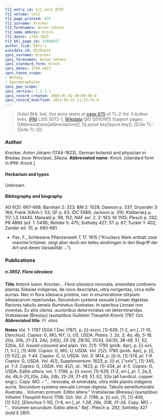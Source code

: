 ```yaml
---
tl2_entry_id: tl2_vol2_0797
tl2_volume: vol2
tl2_page_printed: 675
tl2_surname: Krocker
tl2_forenames: Anton Johann
tl2_name_abbrev: Krock.
tl2_dates: 1744-1823
tl2_bhl_page_id: 33068917
author_lsid: 5072-1
wikidata_id: Q5101615
ipni_surname: Krocker
ipni_forenames: Anton Johann
ipni_standard_form: Krock.
ipni_dates: 1744-1823
ipni_taxon_scope: 
- Botany
- Spermatophytes
ipni_geo_scope: 
ipni_version: 1.1.1.1
ipni_record_created: 2003-07-02 00:00:00.0
ipni_record_modified: 2013-05-15 11:52:55.0
---
```


> [!cite] BHL link: this entry starts at [page 675](https://www.biodiversitylibrary.org/page/33068917) of TL-2 Vol. II
> Author links: [IPNI](https://www.ipni.org/a/5072-1) LSID 5072-1, [Wikidata](https://www.wikidata.org/wiki/Q5101615) QID Q5101615
> Support pages: [[Abbreviations|abbreviations]], [[Layout key|layout key]], [[Cite TL-2|cite TL-2]]

### Author

Krocker, Anton Johann (1744-1823), German botanist and physician in Breslau (now Wroclaw), Silezia. 
**Abbreviated name**: *Krock.* \[standard form in IPNI: *Krock.*\]

#### Herbarium and types

Unknown.

#### Bibliography and biography

AG 6(2): 667-668; Barnhart 2: 323; BM 2: 1028; Dawson p. 537; Dryander 3: 164; Frank 3(Anh.): 53; GF p. 63; IDC 5988; Jackson p. 310; Klášterský p. 117; LS 14445; Maiwald p. 98, 152; NAF ser. 2. 2: 163; NI 1105; Plesch p. 292; PR 4890 (ed. 1: 5418); Rehder 5: 475; Sotheby 427; ST p. 67; Tucker 1: 402; Zander ed. 10, p. 680-681.
- Pax, F., Schlesiens Pflanzenwelt 7, 17. 1915 ("Krockers Werk enthält zwar manche Irrtümer, zeigt aber doch ein tiefes eindringen in den Begriff der Art und deren Variabilität ...").

### Publications

##### n.3952. Flora silesiaca

**Title**
Antonii Ioann. Krocker... *Flora silesiaca* renovata, emendata continens plantas Silesiae indigenas, de novo descriptas, ultra nongentas, circa mille auctas. Nec in flora silesiaca pristina, nec in enumeratione stirpium silesiacarum reperiundas. Secundum systema sexuale Linnaei digestas. Rariores tabulis aeneis illuminatus illustratas. In operibus Linnaei non inventas. Ex aliis clariss. auctoribus determinatas vel determinandas. Vratislaviae \[Breslau\] (sumptibus Guilielmi Theophili Kronii) 1787. Oct.
**Abbreviated title**: *Fl. sites.*

**Notes**
*Vol. 1*: 1787 (GGA 1 Dec 1787), p. \[i\]-xxxvi, \[1\]-639, \[1-2, err.\], \[1-10, *Elenchus*\]. *Copies*: G, MO, NY, U, US, USDA. *Plates*: *1, 2a, 3, 4a, 4b, 5-19, 20a, 20b, 21-23, 24a, 24*\[*b*\], *25-28, 29/30, 31/33, 34/35, 36-49, 51, 52, 52bis, 53*. Issued coloured and plain.
*Vol. 2*(*1*): 1790 (prob. Apr), p. \[i\]-xxii, \[1, h.t.\], \[1\]-406. *Copies*: G, MO, U, USDA.
*Vol. 2*(*2*): 1790 (prob. Apr), p. \[i\], \[*1*\]-522, *pl. 1-44. Copies*: G, U, USDA.
*Vol. 3*: 1814, p. \[i\]-lii, \[1\]-374, *pl. 1-9. Copies*: G, USDA.
*Vol. 4*(*1*), *Supplementum*: 1823, p. \[i\]-xl, \["xxlx"\], \[1\]-345, *pl. 1-3. Copies*: G, USDA.
*Vol. 4*(*2*), *id*.: 1823, p. \[1\]-334, *pl. 4-5. Copies*: G, USDA.
*Editio altera*, vol. 1: 1796, p. \[i\]-xxxvi, \[1\]-639, \[1-2, err.\], *pl. 1, 2a,3, 4a, 4b,5-20,20a, 24a, 24b, 25-29, 31-49, 51, 52, 52a* (all handcol. copper engr.). *Copy*: MO. – "... renovata, et emendata, ultra mille plantis indigenis aucta. Secundum systema sexuale Linnaei digesta. Tabulis aeneilluminatis illustrata... Volumen primum. Editio altera." Vratislaviae \[Breslau\] (sumptibus Vilhelmi Theophili Korn) 1796. Oct.
*Vol. 2*: 1796, p. \[i\]-xxii, \[1\], \[1\]-406, \[1\]-522, \[*Elenchus* 1-10\], \[1-6, err.\], *pl. 1-28, 29a, 30B, 31-34. Copy*. MO. – "... Volumen secundum. Editio altera."
*Ref*.: Plesch p. 292; Sotheby 427 (sold £ 280).


